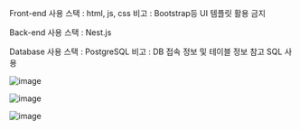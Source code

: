 Front-end
사용 스택 : html, js, css
비고 : Bootstrap등 UI 템플릿 활용 금지

Back-end
사용 스택 : Nest.js

Database
사용 스택 : PostgreSQL
비고 : DB 접속 정보 및 테이블 정보 참고
SQL 사용

![image](https://github.com/sangwoorhie/komapper-mission/assets/131964697/ef71f568-45df-4656-a0d7-8421d7f41e1c)

![image](https://github.com/sangwoorhie/komapper-mission/assets/131964697/026abcf6-aa69-4692-9dda-5025145f29b4)

![image](https://github.com/sangwoorhie/komapper-mission/assets/131964697/537caafd-1398-4575-ae71-de6528d06c2c)
